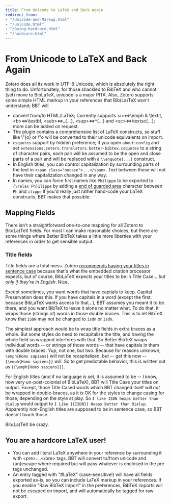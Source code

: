 ```yaml
---
title: From Unicode to LaTeX and Back Again
redirect_from:
- "/Unicode-and-Markup.html"
- "/unicode.html"
- "/Going-hardcore.html"
- "/hardcore.html"
---
```

# From Unicode to LaTeX and Back Again

Zotero does all its work in UTF-8 Unicode, which is absolutely the right thing to do. Unfortunately, for those shackled
to BibTeX and who cannot (yet) move to BibLaTeX, unicode is a major PITA. Also, Zotero supports some simple HTML markup
in your references that Bib(La)TeX won't understand; BBT will

* convert from/to HTML/LaTeX; Currently supports &lt;i&gt;&#8660;\emph &amp; \textit, &lt;b&gt;&#8660;\textbf,
  &lt;sub&gt;&#8660;\_{...},
  &lt;sup&gt;&#8660;^{...} and &lt;sc&gt;&#8660;\\textsc{...}; more can
  be added on request.
* The plugin contains a comprehensive list of LaTeX constructs, so stuff like \\"{o} or \\"o will be converted to their unicode equivalents on import.
* `csquotes` support by hidden preference; if you open `about:config` and set
  `extensions.zotero.translators.better-bibtex.csquotes` to a string of character pairs, each pair will be assumed to be
  the open and close parts of a pair and will be replaced with a `\\enquote{...}` construct.
* In English titles, you can control capitalization by surrounding parts of the text in `<span
  class="nocase">...</span>`. Text between these will not have their capitalization changed in any way.
* In names, you can force first names like `Philippe` to be exported to `{\relax Ph}ilippe` by adding a [end of guarded
  area](http://www.fileformat.info/info/unicode/char/0097/index.htm) character between `Ph` and `ilippe`
If you'd really just rather hand-code your LaTeX constructs, BBT makes that possible:

## Mapping Fields

There isn't a straightforward one-to-one mapping for all Zotero to Bib(La)TeX fields. For most I can make reasonable
choices, but there are some things where Better BibTeX takes a little more liberties with your references in order to
get sensible output.

### Title fields

Title fields are a total mess. Zotero [recommends having your titles in sentence
case](https://zotero-manual.github.io/zotero-manual/adding-items#sentence-and-title-case) because that's what the
embedded citation processor expects, but of course, BibLaTeX expects your titles to be in Title Case... *but only if
they're in English*. Nice.

Except sometimes, you want words that have capitals to keep. Capital Preservation does this. If you have capitals in a
word (except the first, because BibLaTeX wants access to that...), BBT assumes you meant it to be there, and you want
BibTeX to leave it alone no matter what. To do that, it wraps those (strings of) words in those double braces. This is
to let BibTeX know that `ISDN` may not be changed to `isdn` or `Isdn`.

The simplest approach would be to wrap title fields in extra braces as a whole. But some styles do need to recapitalize the
title, and having the whole field so wrapped interferes with that. So Better BibTeX wraps individual words -- or strings
of those words -- that have capitals in them with double braces. Yup, not one, but two. Because for reasons unknown,
`\emph{Homo sapiens}` will not be recapitalized, but -- get this now -- `{\emph{Homo sapiens}}` *will*. So to get
predictable behavior, this is written out as `{{\emph{Homo sapiens}}}`.

For English titles (and if no language is set, it is assumed to be -- I know, how very un-post-colonial of BibLaTeX),
BBT will Title Case your titles on output. Except, those Title Cased words which BBT changed itself will *not* be wrapped in double-braces,
as it *is* OK for the styles to change casing for those, depending on the style at play. So `I like ISDN heaps better
than dialup` would output to `I Like {{ISDN}} Heaps Better than Dialup`. Apparently non-English titles are supposed to
be in sentence case, so BBT doesn't touch those.

Bib(La)TeX be crazy.

## You are a hardcore LaTeX user!

* You can add literal LaTeX anywhere in your reference by surrounding it with &lt;pre&gt;....&lt;/pre&gt; tags. BBT will
  convert to/from unicode and (un)escape where required but will pass whatever is enclosed in the pre tags unchanged.
* An entry tagged with "#LaTeX" (case-sensitive!) will have all fields exported as-is, so you can include
  LaTeX markup in your references. If you enable "Raw BibTeX import" in the preferences, BibTeX imports will not be
  escaped on import, and will automatically be tagged for raw export.


<script type = 'text/javascript'>
          var redir = 'https://github.com/retorquere/zotero-better-bibtex/wiki/From-Unicode-to-LaTeX-and-Back-Again';
          if (m = document.referrer.match(/libguides\.mit\.edu\/c\.php\?(.+)/)) {
            var q = m[1].replace(/#.*/, '').split('&').sort().join('&');
            if (q == 'g=176000&p=1159208') {
              redir = 'https://retorquere.github.io/mit.html';
            }
          }

          window.setTimeout(function(){ window.location.href = redir; },3000)
        </script>